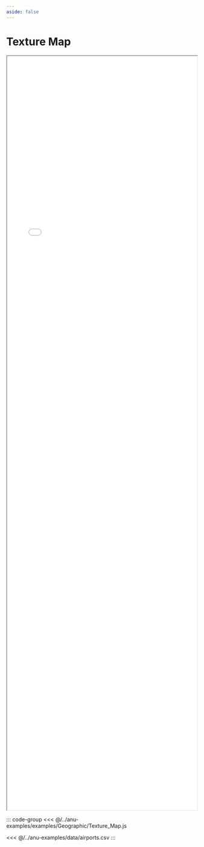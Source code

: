 ```yaml
---
aside: false
---
```



# Texture Map


<div style="width: 100%;">
    <iframe id="inlineFrameExample"
        title="Inline Frame Example"
        src="/examples.html?example=textureMap">
    </iframe>
</div>


<style>
    iframe {
        width: 100%;
        height: 50vh;
        display: block;
        margin-left: auto;
        margin-right: auto;
    }
</style>

::: code-group
<<< @/../anu-examples/examples/Geographic/Texture_Map.js 

<<< @/../anu-examples/data/airports.csv
:::
